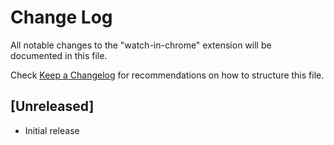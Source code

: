 # Change Log
All notable changes to the "watch-in-chrome" extension will be documented in this file.

Check [Keep a Changelog](http://keepachangelog.com/) for recommendations on how to structure this file.

## [Unreleased]
- Initial release